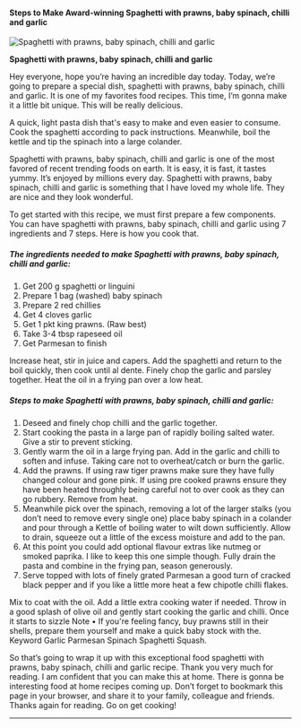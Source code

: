             

#### Steps to Make Award-winning Spaghetti with prawns, baby spinach, chilli and garlic

![Spaghetti with prawns, baby spinach, chilli and garlic](https://img-global.cpcdn.com/recipes/ff3d0ca4e385cef7/751x532cq70/spaghetti-with-prawns-baby-spinach-chilli-and-garlic-recipe-main-photo.jpg)

**Spaghetti with prawns, baby spinach, chilli and garlic**

Hey everyone, hope you’re having an incredible day today. Today, we’re going to prepare a special dish, spaghetti with prawns, baby spinach, chilli and garlic. It is one of my favorites food recipes. This time, I’m gonna make it a little bit unique. This will be really delicious.

A quick, light pasta dish that's easy to make and even easier to consume. Cook the spaghetti according to pack instructions. Meanwhile, boil the kettle and tip the spinach into a large colander.

Spaghetti with prawns, baby spinach, chilli and garlic is one of the most favored of recent trending foods on earth. It is easy, it is fast, it tastes yummy. It’s enjoyed by millions every day. Spaghetti with prawns, baby spinach, chilli and garlic is something that I have loved my whole life. They are nice and they look wonderful.

To get started with this recipe, we must first prepare a few components. You can have spaghetti with prawns, baby spinach, chilli and garlic using 7 ingredients and 7 steps. Here is how you cook that.

##### The ingredients needed to make Spaghetti with prawns, baby spinach, chilli and garlic:

1.  Get 200 g spaghetti or linguini
2.  Prepare 1 bag (washed) baby spinach
3.  Prepare 2 red chillies
4.  Get 4 cloves garlic
5.  Get 1 pkt king prawns. (Raw best)
6.  Take 3-4 tbsp rapeseed oil
7.  Get Parmesan to finish

Increase heat, stir in juice and capers. Add the spaghetti and return to the boil quickly, then cook until al dente. Finely chop the garlic and parsley together. Heat the oil in a frying pan over a low heat.

##### Steps to make Spaghetti with prawns, baby spinach, chilli and garlic:

1.  Deseed and finely chop chilli and the garlic together.
2.  Start cooking the pasta in a large pan of rapidly boiling salted water. Give a stir to prevent sticking.
3.  Gently warm the oil in a large frying pan. Add in the garlic and chilli to soften and infuse. Taking care not to overheat/catch or burn the garlic.
4.  Add the prawns. If using raw tiger prawns make sure they have fully changed colour and gone pink. If using pre cooked prawns ensure they have been heated throughly being careful not to over cook as they can go rubbery. Remove from heat.
5.  Meanwhile pick over the spinach, removing a lot of the larger stalks (you don’t need to remove every single one) place baby spinach in a colander and pour through a Kettle of boiling water to wilt down sufficiently. Allow to drain, squeeze out a little of the excess moisture and add to the pan.
6.  At this point you could add optional flavour extras like nutmeg or smoked paprika. I like to keep this one simple though. Fully drain the pasta and combine in the frying pan, season generously.
7.  Serve topped with lots of finely grated Parmesan a good turn of cracked black pepper and if you like a little more heat a few chipotle chilli flakes.

Mix to coat with the oil. Add a little extra cooking water if needed. Throw in a good splash of olive oil and gently start cooking the garlic and chilli. Once it starts to sizzle Note • If you're feeling fancy, buy prawns still in their shells, prepare them yourself and make a quick baby stock with the. Keyword Garlic Parmesan Spinach Spaghetti Squash.

So that’s going to wrap it up with this exceptional food spaghetti with prawns, baby spinach, chilli and garlic recipe. Thank you very much for reading. I am confident that you can make this at home. There is gonna be interesting food at home recipes coming up. Don’t forget to bookmark this page in your browser, and share it to your family, colleague and friends. Thanks again for reading. Go on get cooking!

* * *